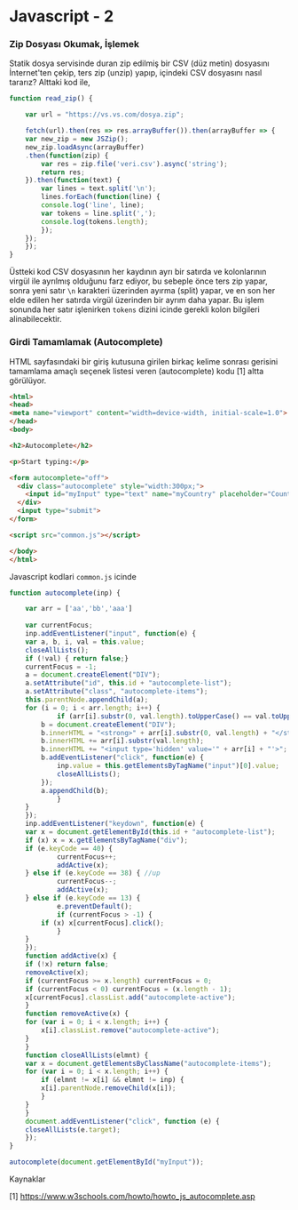 # Javascript - 2

### Zip Dosyası Okumak, İşlemek

Statik dosya servisinde duran zip edilmiş bir CSV (düz metin)
dosyasını İnternet'ten çekip, ters zip (unzip) yapıp, içindeki CSV
dosyasını nasıl tararız? Alttaki kod ile,

```javascript
function read_zip() {

    var url = "https://vs.vs.com/dosya.zip";

    fetch(url).then(res => res.arrayBuffer()).then(arrayBuffer => {
	var new_zip = new JSZip();
	new_zip.loadAsync(arrayBuffer)
	.then(function(zip) {
	    var res = zip.file('veri.csv').async('string');
	    return res;
	}).then(function(text) {
	    var lines = text.split('\n');
	    lines.forEach(function(line) {
		console.log('line', line);
		var tokens = line.split(',');
		console.log(tokens.length); 
	    });
	});
    });
}
```

Üstteki kod CSV dosyasının her kaydının ayrı bir satırda ve
kolonlarının virgül ile ayrılmış olduğunu farz ediyor, bu sebeple önce
ters zip yapar, sonra yeni satır `\n` karakteri üzerinden ayırma
(split) yapar, ve en son her elde edilen her satırda virgül üzerinden
bir ayrım daha yapar. Bu işlem sonunda her satır işlenirken `tokens`
dizini icinde gerekli kolon bilgileri alinabilecektir.

### Girdi Tamamlamak (Autocomplete)

HTML sayfasındaki bir giriş kutusuna girilen birkaç kelime sonrası
gerisini tamamlama amaçlı seçenek listesi veren (autocomplete) kodu
[1] altta görülüyor.

```html
<html>
<head>
<meta name="viewport" content="width=device-width, initial-scale=1.0">
</head>     
<body>

<h2>Autocomplete</h2>

<p>Start typing:</p>

<form autocomplete="off">
  <div class="autocomplete" style="width:300px;">
    <input id="myInput" type="text" name="myCountry" placeholder="Country">
  </div>
  <input type="submit">
</form>

<script src="common.js"></script>

</body>
</html>
```

Javascript kodlari `common.js` icinde

```javascript
function autocomplete(inp) {

    var arr = ['aa','bb','aaa']
    
    var currentFocus;
    inp.addEventListener("input", function(e) {
	var a, b, i, val = this.value;
	closeAllLists();
	if (!val) { return false;}
	currentFocus = -1;
	a = document.createElement("DIV");
	a.setAttribute("id", this.id + "autocomplete-list");
	a.setAttribute("class", "autocomplete-items");
	this.parentNode.appendChild(a);
	for (i = 0; i < arr.length; i++) {
            if (arr[i].substr(0, val.length).toUpperCase() == val.toUpperCase()) {
		b = document.createElement("DIV");
		b.innerHTML = "<strong>" + arr[i].substr(0, val.length) + "</strong>";
		b.innerHTML += arr[i].substr(val.length);
		b.innerHTML += "<input type='hidden' value='" + arr[i] + "'>";
		b.addEventListener("click", function(e) {
		    inp.value = this.getElementsByTagName("input")[0].value;
		    closeAllLists();
		});
		a.appendChild(b);
            }
	}
    });
    inp.addEventListener("keydown", function(e) {
	var x = document.getElementById(this.id + "autocomplete-list");
	if (x) x = x.getElementsByTagName("div");
	if (e.keyCode == 40) {
            currentFocus++;
            addActive(x);
	} else if (e.keyCode == 38) { //up
            currentFocus--;
            addActive(x);
	} else if (e.keyCode == 13) {
            e.preventDefault();
            if (currentFocus > -1) {
		if (x) x[currentFocus].click();
            }
	}
    });
    function addActive(x) {
	if (!x) return false;
	removeActive(x);
	if (currentFocus >= x.length) currentFocus = 0;
	if (currentFocus < 0) currentFocus = (x.length - 1);
	x[currentFocus].classList.add("autocomplete-active");
    }
    function removeActive(x) {
	for (var i = 0; i < x.length; i++) {
	    x[i].classList.remove("autocomplete-active");
	}
    }
    function closeAllLists(elmnt) {
	var x = document.getElementsByClassName("autocomplete-items");
	for (var i = 0; i < x.length; i++) {
	    if (elmnt != x[i] && elmnt != inp) {
		x[i].parentNode.removeChild(x[i]);
	    }
	}
    }
    document.addEventListener("click", function (e) {
	closeAllLists(e.target);
    });
}

autocomplete(document.getElementById("myInput"));
```



Kaynaklar

[1] https://www.w3schools.com/howto/howto_js_autocomplete.asp
